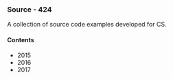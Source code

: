 ### Source - 424

A collection of source code examples developed for CS.

#### Contents
* 2015
* 2016
* 2017
